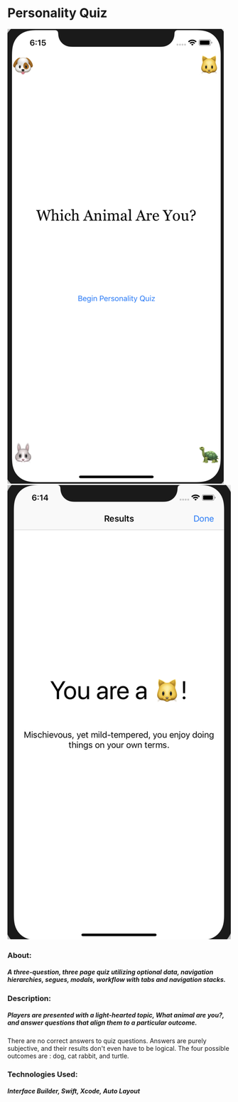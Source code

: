 # Personality Quiz

 ![myimage-alt-tag](https://github.com/buffyf/PersonalityQuiz/blob/master/Screen%20Shot%202019-03-05%20at%206.15.14%20PM.png)
 ![myimage-alt-tag](https://github.com/buffyf/PersonalityQuiz/blob/master/Screen%20Shot%202019-03-05%20at%206.14.56%20PM.png)

### About: 
##### A three-question, three page quiz utilizing optional data, navigation hierarchies, segues, modals, workflow with tabs and navigation stacks.

### Description: 
##### Players are presented with a light-hearted topic, What animal are you?,  and answer questions that align them to a particular outcome.
There are no correct answers to quiz questions. Answers are purely subjective, and their results don't even have to be logical. The four possible outcomes are : dog, cat rabbit, and turtle.

### Technologies Used: 
##### Interface Builder, Swift, Xcode, Auto Layout
